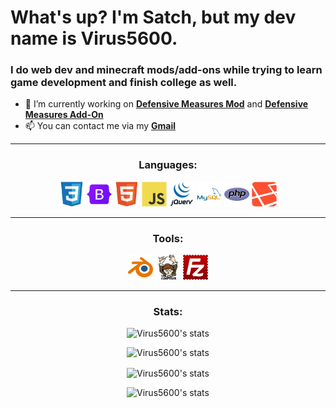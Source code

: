 <h1>What's up? I'm Satch, but my dev name is Virus5600.</h1>
<h3>I do web dev and minecraft mods/add-ons while trying to learn game development and finish college as well.</h3>

- 🔭 I’m currently working on **[Defensive Measures Mod](https://github.com/Virus5600/Defensive-Measures)** and **[Defensive Measures Add-On](https://github.com/Virus5600/Defensive-Measures-Add-On)**
- 📫 You can contact me via my **[Gmail](mailto:satchi5600@gmail.com)**

---

<h3 align="center">Languages:</h3>
<p align="center">
	<a href="https://www.w3schools.com/css/" target="_blank"><img src="https://raw.githubusercontent.com/devicons/devicon/master/icons/css3/css3-original.svg" alt="css3" width="40" height="40"/></a>
	<a href="https://getbootstrap.com/" target="_blank"><img src="https://raw.githubusercontent.com/devicons/devicon/master/icons/bootstrap/bootstrap-original.svg" alt="Bootstrap" width="40" height="40"/></a>
	<a href="https://www.w3.org/html/" target="_blank"><img src="https://raw.githubusercontent.com/devicons/devicon/master/icons/html5/html5-original.svg" alt="html5" width="40" height="40"/></a>
	<a href="https://developer.mozilla.org/en-US/docs/Web/JavaScript" target="_blank"><img src="https://raw.githubusercontent.com/devicons/devicon/master/icons/javascript/javascript-original.svg" alt="javascript" width="40" height="40"/></a>
	<a href="https://jquery.com/" target="_blank"><img src="https://raw.githubusercontent.com/devicons/devicon/master/icons/jquery/jquery-original-wordmark.svg" alt="jQuery" width="40" height="40"/></a>
	<a href="https://www.mysql.com/" target="_blank"><img src="https://raw.githubusercontent.com/devicons/devicon/master/icons/mysql/mysql-original-wordmark.svg" alt="mysql" width="40" height="40"/></a>
	<a href="https://www.php.net" target="_blank"><img src="https://raw.githubusercontent.com/devicons/devicon/master/icons/php/php-original.svg" alt="php" width="40" height="40"/></a>
	<a href="https://laravel.com/" target="_blank"><img src="https://raw.githubusercontent.com/devicons/devicon/master/icons/laravel/laravel-plain.svg" alt="Laravel" width="40" height="40"/></a>
</p>

---

<h3 align="center">Tools:</h3>
<p align="center">
	<a href="https://www.blender.org/" target="_blank"><img src="https://raw.githubusercontent.com/devicons/devicon/master/icons/blender/blender-original.svg" alt="Blender" width="40" height="40"/></a>
	<a href="https://getcomposer.org/" target="_blank"><img src="https://raw.githubusercontent.com/devicons/devicon/master/icons/composer/composer-original.svg" alt="Composer" width="40" height="40"/></a>
	<a href="https://filezilla-project.org/" target="_blank"><img src="https://raw.githubusercontent.com/devicons/devicon/master/icons/filezilla/filezilla-plain.svg" alt="Composer" width="40" height="40"/></a>
</p>

---

<h3 align="center">Stats:</h3>
<p align="center"><img src="https://github-readme-stats.vercel.app/api/?username=virus5600&show_icons=true&theme=github_dark" alt="Virus5600's stats"></p>
<p align="center"><img src="https://github-readme-stats.vercel.app/api/top-langs/?username=virus5600&show_icons=true&theme=github_dark" alt="Virus5600's stats"></p>
<p align="center"><img align="center" src="https://github-readme-streak-stats.herokuapp.com/?user=virus5600&theme=github_dark&show_icons=true" alt="Virus5600's stats"></p>
<p align="center">
	<img src="https://komarev.com/ghpvc/?username=virus5600&label=Profile%20views&color=0e75b6" alt="Virus5600's stats">
</p>
